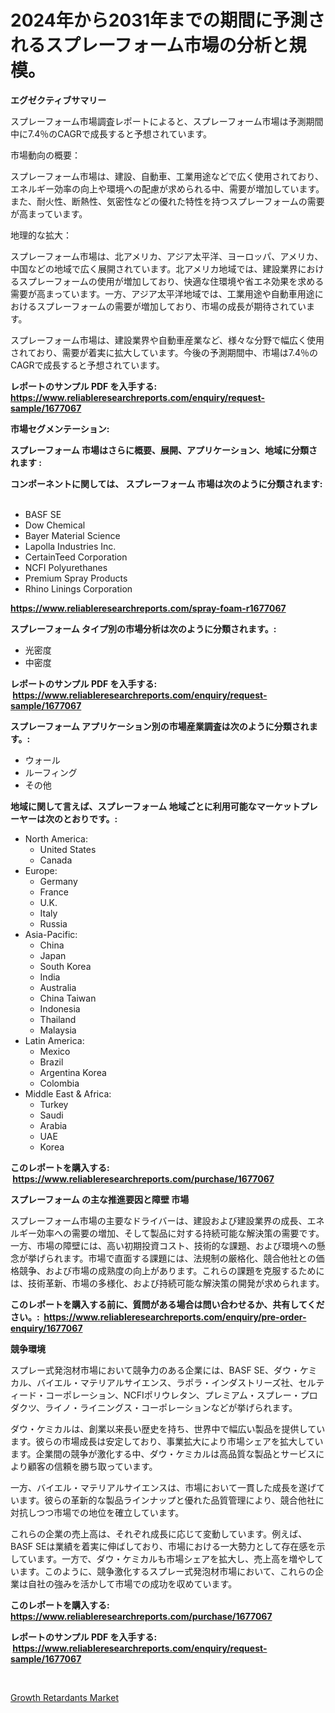 <p><h1>2024年から2031年までの期間に予測されるスプレーフォーム市場の分析と規模。</h1></p><p><strong>エグゼクティブサマリー</strong></p>
<p><p>スプレーフォーム市場調査レポートによると、スプレーフォーム市場は予測期間中に7.4％のCAGRで成長すると予想されています。</p><p>市場動向の概要：</p><p>スプレーフォーム市場は、建設、自動車、工業用途などで広く使用されており、エネルギー効率の向上や環境への配慮が求められる中、需要が増加しています。また、耐火性、断熱性、気密性などの優れた特性を持つスプレーフォームの需要が高まっています。</p><p>地理的な拡大：</p><p>スプレーフォーム市場は、北アメリカ、アジア太平洋、ヨーロッパ、アメリカ、中国などの地域で広く展開されています。北アメリカ地域では、建設業界におけるスプレーフォームの使用が増加しており、快適な住環境や省エネ効果を求める需要が高まっています。一方、アジア太平洋地域では、工業用途や自動車用途におけるスプレーフォームの需要が増加しており、市場の成長が期待されています。</p><p>スプレーフォーム市場は、建設業界や自動車産業など、様々な分野で幅広く使用されており、需要が着実に拡大しています。今後の予測期間中、市場は7.4％のCAGRで成長すると予想されています。</p></p>
<p><strong>レポートのサンプル PDF を入手する: <a href="https://www.reliableresearchreports.com/enquiry/request-sample/1677067">https://www.reliableresearchreports.com/enquiry/request-sample/1677067</a></strong></p>
<p><strong>市場セグメンテーション:</strong></p>
<p><strong> スプレーフォーム 市場はさらに概要、展開、アプリケーション、地域に分類されます :</strong></p>
<p><strong>コンポーネントに関しては、 スプレーフォーム 市場は次のように分類されます: &nbsp;</strong></p>
<p><ul><li>BASF SE</li><li>Dow Chemical</li><li>Bayer Material Science</li><li>Lapolla Industries Inc.</li><li>CertainTeed Corporation</li><li>NCFI Polyurethanes</li><li>Premium Spray Products</li><li>Rhino Linings Corporation</li></ul></p>
<p><strong><a href="https://www.reliableresearchreports.com/spray-foam-r1677067">https://www.reliableresearchreports.com/spray-foam-r1677067</a></strong></p>
<p><strong> スプレーフォーム タイプ別の市場分析は次のように分類されます。:</strong></p>
<p><ul><li>光密度</li><li>中密度</li></ul></p>
<p><strong>レポートのサンプル PDF を入手する: &nbsp;<a href="https://www.reliableresearchreports.com/enquiry/request-sample/1677067">https://www.reliableresearchreports.com/enquiry/request-sample/1677067</a></strong></p>
<p><strong> スプレーフォーム アプリケーション別の市場産業調査は次のように分類されます。:</strong></p>
<p><ul><li>ウォール</li><li>ルーフィング</li><li>その他</li></ul></p>
<p><strong>地域に関して言えば、スプレーフォーム 地域ごとに利用可能なマーケットプレーヤーは次のとおりです。:</strong></p>
<p><ul>
    <li>
        North America:
        <ul>
            <li>United States</li>
            <li>Canada</li>
        </ul>
    </li>
    <li>
        Europe:
        <ul>
            <li>Germany</li>
            <li>France</li>
            <li>U.K.</li>
            <li>Italy</li>
            <li>Russia</li>
        </ul>
    </li>
    <li>
        Asia-Pacific:
        <ul>
            <li>China</li>
            <li>Japan</li>
            <li>South Korea</li>
            <li>India</li>
            <li>Australia</li>
            <li>China Taiwan</li>
            <li>Indonesia</li>
            <li>Thailand</li>
            <li>Malaysia</li>
        </ul>
    </li>
    <li>
        Latin America:
        <ul>
            <li>Mexico</li>
            <li>Brazil</li>
            <li>Argentina Korea</li>
            <li>Colombia</li>
        </ul>
    </li>
    <li>
        Middle East & Africa:
        <ul>
            <li>Turkey</li>
            <li>Saudi</li>
            <li>Arabia</li>
            <li>UAE</li>
            <li>Korea</li>
        </ul>
    </li>
    </ul></p>
<p><strong>このレポートを購入する: &nbsp;<a href="https://www.reliableresearchreports.com/purchase/1677067">https://www.reliableresearchreports.com/purchase/1677067</a></strong></p>
<p><strong>スプレーフォーム の主な推進要因と障壁 市場</strong></p>
<p><p>スプレーフォーム市場の主要なドライバーは、建設および建設業界の成長、エネルギー効率への需要の増加、そして製品に対する持続可能な解決策の需要です。一方、市場の障壁には、高い初期投資コスト、技術的な課題、および環境への懸念が挙げられます。市場で直面する課題には、法規制の厳格化、競合他社との価格競争、および市場の成熟度の向上があります。これらの課題を克服するためには、技術革新、市場の多様化、および持続可能な解決策の開発が求められます。</p></p>
<p><strong>このレポートを購入する前に、質問がある場合は問い合わせるか、共有してください。:&nbsp; <a href="https://www.reliableresearchreports.com/enquiry/pre-order-enquiry/1677067">https://www.reliableresearchreports.com/enquiry/pre-order-enquiry/1677067</a></strong></p>
<p><strong>競争環境</strong></p>
<p><p>スプレー式発泡材市場において競争力のある企業には、BASF SE、ダウ・ケミカル、バイエル・マテリアルサイエンス、ラポラ・インダストリーズ社、セルティード・コーポレーション、NCFIポリウレタン、プレミアム・スプレー・プロダクツ、ライノ・ライニングス・コーポレーションなどが挙げられます。</p><p>ダウ・ケミカルは、創業以来長い歴史を持ち、世界中で幅広い製品を提供しています。彼らの市場成長は安定しており、事業拡大により市場シェアを拡大しています。企業間の競争が激化する中、ダウ・ケミカルは高品質な製品とサービスにより顧客の信頼を勝ち取っています。</p><p>一方、バイエル・マテリアルサイエンスは、市場において一貫した成長を遂げています。彼らの革新的な製品ラインナップと優れた品質管理により、競合他社に対抗しつつ市場での地位を確立しています。</p><p>これらの企業の売上高は、それぞれ成長に応じて変動しています。例えば、BASF SEは業績を着実に伸ばしており、市場における一大勢力として存在感を示しています。一方で、ダウ・ケミカルも市場シェアを拡大し、売上高を増やしています。このように、競争激化するスプレー式発泡材市場において、これらの企業は自社の強みを活かして市場での成功を収めています。</p></p>
<p><strong>このレポートを購入する: &nbsp; <a href="https://www.reliableresearchreports.com/purchase/1677067">https://www.reliableresearchreports.com/purchase/1677067</a></strong></p>
<p><strong>レポートのサンプル PDF を入手する: &nbsp;<a href="https://www.reliableresearchreports.com/enquiry/request-sample/1677067">https://www.reliableresearchreports.com/enquiry/request-sample/1677067</a></strong><strong></strong></p>
<p>&nbsp;</p>
<p><p><a href="https://chivalrous-flock-a86.notion.site/Growth-Retardants-Market-Insights-Market-Players-and-Forecast-Till-2031-48fe089d893e4398bfdfb29005a3a056">Growth Retardants Market</a></p></p>